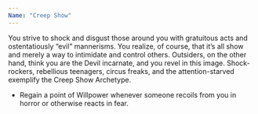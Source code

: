 ```yaml
---
Name: "Creep Show"
---
```


You strive to shock and disgust those around you with gratuitous acts and ostentatiously “evil” mannerisms. You realize, of course, that it’s all show and merely a way to intimidate and control others. Outsiders, on the other hand, think you are the Devil incarnate, and you revel in this image. Shock-rockers, rebellious teenagers, circus freaks, and the attention-starved exemplify the Creep Show Archetype.
 - Regain a point of Willpower whenever someone recoils from you in horror or otherwise reacts in fear.